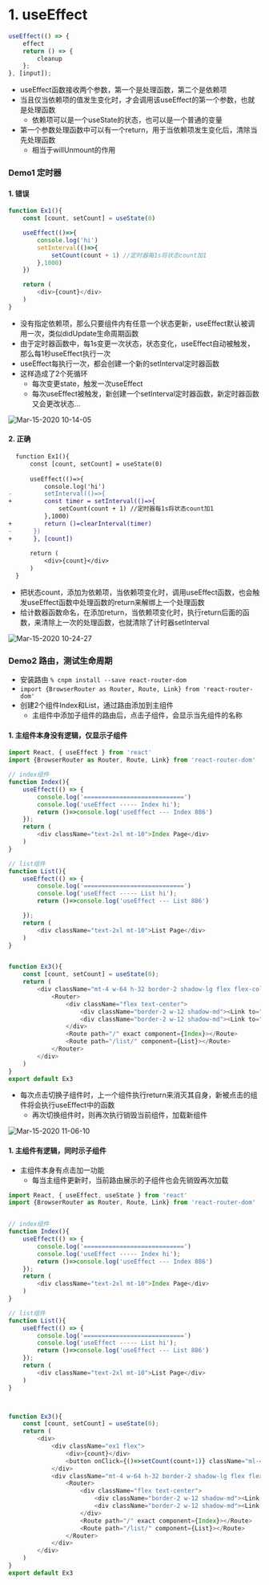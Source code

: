 
# 1. useEffect

```javascript
useEffect(() => {
    effect
    return () => {
        cleanup
    };
}, [input]);
```
- useEffect函数接收两个参数，第一个是处理函数，第二个是依赖项
- 当且仅当依赖项的值发生变化时，才会调用该useEffect的第一个参数，也就是处理函数
  - 依赖项可以是一个useState的状态，也可以是一个普通的变量
- 第一个参数处理函数中可以有一个return，用于当依赖项发生变化后，清除当先处理函数
    - 相当于willUnmount的作用 
    
### Demo1 定时器
#### 1. 错误
```javascript
function Ex1(){
    const [count, setCount] = useState(0)

    useEffect(()=>{
        console.log('hi')
        setInterval(()=>{
            setCount(count + 1) //定时器每1s将状态count加1
        },1000)
    })

    return (
        <div>{count}</div>
    )
}
```
- 没有指定依赖项，那么只要组件内有任意一个状态更新，useEffect默认被调用一次，类似didUpdate生命周期函数
- 由于定时器函数中，每1s变更一次状态，状态变化，useEffect自动被触发，那么每1秒useEffect执行一次
- useEffect每执行一次，都会创建一个新的setInterval定时器函数
- 这样造成了2个死循环
    - 每次变更state，触发一次useEffect
    - 每次useEffect被触发，新创建一个setInterval定时器函数，新定时器函数又会更改状态...
    
![Mar-15-2020 10-14-05](https://user-images.githubusercontent.com/26485327/76693764-bd501300-66a5-11ea-8370-661a370b4526.gif)


#### 2. 正确
```diff
  function Ex1(){
      const [count, setCount] = useState(0)
  
      useEffect(()=>{
          console.log('hi')
-         setInterval(()=>{
+         const timer = setInterval(()=>{
              setCount(count + 1) //定时器每1s将状态count加1
          },1000)
+         return ()=clearInterval(timer)
-      })
+      }, [count])
  
      return (
          <div>{count}</div>
      )
  }
```
- 把状态count，添加为依赖项，当依赖项变化时，调用useEffect函数，也会触发useEffect函数中处理函数的return来解绑上一个处理函数
- 给计数器函数命名，在添加return，当依赖项变化时，执行return后面的函数，来清除上一次的处理函数，也就清除了计时器setInterval

![Mar-15-2020 10-24-27](https://user-images.githubusercontent.com/26485327/76693903-313eeb00-66a7-11ea-8f99-6774529f1789.gif)




### Demo2 路由，测试生命周期
- 安装路由 `% cnpm install --save react-router-dom`
- `import {BrowserRouter as Router, Route, Link} from 'react-router-dom'`
- 创建2个组件Index和List，通过路由添加到主组件
  - 主组件中添加子组件的路由后，点击子组件，会显示当先组件的名称

#### 1. 主组件本身没有逻辑，仅显示子组件


```javascript
import React, { useEffect } from 'react'
import {BrowserRouter as Router, Route, Link} from 'react-router-dom'

// index组件
function Index(){
    useEffect(() => {
        console.log('============================')
        console.log('useEffect ----- Index hi');
        return ()=>console.log('useEffect --- Index 886')
    });
    return (
        <div className="text-2xl mt-10">Index Page</div>
    )
}

// list组件
function List(){
    useEffect(() => {
        console.log('============================')
        console.log('useEffect ----- List hi');
        return ()=>console.log('useEffect --- List 886')

    });
    return (
        <div className="text-2xl mt-10">List Page</div>
    )
}


function Ex3(){
    const [count, setCount] = useState(0);
    return (
        <div className="mt-4 w-64 h-32 border-2 shadow-lg flex flex-col">
            <Router>
                <div className="flex text-center">
                    <div className="border-2 w-12 shadow-md"><Link to="/">index</Link></div>
                    <div className="border-2 w-12 shadow-md"><Link to="/list/">list</Link></div>
                </div>
                <Route path="/" exact component={Index}></Route>
                <Route path="/list/" component={List}></Route>
            </Router>
        </div>
    )
}
export default Ex3
```

- 每次点击切换子组件时，上一个组件执行return来消灭其自身，新被点击的组件将会执行useEffect中的函数
  - 再次切换组件时，则再次执行销毁当前组件，加载新组件

![Mar-15-2020 11-06-10](https://user-images.githubusercontent.com/26485327/76694427-80881a00-66ad-11ea-8ab7-f5ec8bb90a8b.gif)



#### 1. 主组件有逻辑，同时示子组件
- 主组件本身有点击加一功能
    - 每当主组件更新时，当前路由展示的子组件也会先销毁再次加载
```javascript
import React, { useEffect, useState } from 'react'
import {BrowserRouter as Router, Route, Link} from 'react-router-dom'


// index组件
function Index(){
    useEffect(() => {
        console.log('============================')
        console.log('useEffect ----- Index hi');
        return ()=>console.log('useEffect --- Index 886')
    });
    return (
        <div className="text-2xl mt-10">Index Page</div>
    )
}

// list组件
function List(){
    useEffect(() => {
        console.log('============================')
        console.log('useEffect ----- List hi');
        return ()=>console.log('useEffect --- List 886')
    });
    return (
        <div className="text-2xl mt-10">List Page</div>
    )
}



function Ex3(){
    const [count, setCount] = useState(0);
    return (        
        <div>
            <div className="ex1 flex">
                <div>{count}</div>
                <button onClick={()=>setCount(count+1)} className="ml-4 w-10 border-2">+1</button>
            </div>
            <div className="mt-4 w-64 h-32 border-2 shadow-lg flex flex-col">
                <Router>
                    <div className="flex text-center">
                        <div className="border-2 w-12 shadow-md"><Link to="/">index</Link></div>
                        <div className="border-2 w-12 shadow-md"><Link to="/list/">list</Link></div>
                    </div>
                    <Route path="/" exact component={Index}></Route>
                    <Route path="/list/" component={List}></Route>
                </Router>
            </div>
        </div>
    )
}
export default Ex3
```






